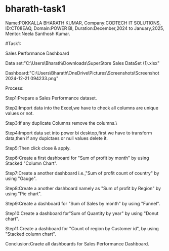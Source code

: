 # bharath-task1 
Name:POKKALLA BHARATH KUMAR,
Company:CODTECH IT SOLUTIONS,
ID:CT08EAQ,
Domain:POWER BI,
Duration:December,2024 to January,2025,
Mentor:Neela Santhosh Kumar.


#Task1:


Sales Performance Dashboard

Data set:"C:\Users\Bharath\Downloads\SuperStore Sales DataSet (1).xlsx"

Dashboard:"C:\Users\Bharath\OneDrive\Pictures\Screenshots\Screenshot 2024-12-21 094233.png"

Process:

Step1:Prepare a Sales Performance dataset.

Step2:Import data into the Excel,we have to check all columns are unique values or not.

Step3:If any duplicate Columns remove the columns.\

Step4:Import data set into power bi desktop,first we have to transform  data,then if any dupictaes or null values delete it.

Step5:Then click close & apply.

Step6:Create a first dashboard for "Sum of profit by month" by using Stacked "Column Chart".

Step7:Create a another dashboard i.e.,"Sum of profit count of country" by using "Gauge".

Step8:Create a another dashboard namely as "Sum of profit by Region" by using "Pie chart".

Step9:Create a dashboard for "Sum of Sales by month" by using "Funnel".

Step10:Create a dashboard for"Sum of Quantity by year" by using "Donut chart".

Step11:Create a dashboard for "Count of region by Customer id", by using "Stacked column chart".


Conclusion:Craete all dashboards for Sales Performance Dashboard.

